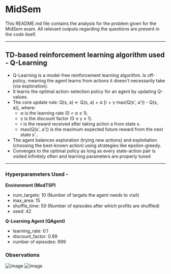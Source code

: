 # MidSem
This README.md file contains the analysis for the problem given for the MidSem exam. All relevant outputs regarding the questions are present in the code itself.

---
## TD-based reinforcement learning algorithm used - Q-Learning
- Q-Learning is a model-free reinforcement learning algorithm. Is off-policy, meaning the agent learns from actions it doesn't necessarily take (via exploration).
- It learns the optimal action-selection policy for an agent by updating Q-values.
- The core update rule:
Q(s, a) ← Q(s, a) + α [r + γ max(Q(s', a')) - Q(s, a)],
where:
  - α is the learning rate (0 < α ≤ 1).
  - γ is the discount factor (0 ≤ γ ≤ 1).
  - r is the reward received after taking action a from state s.
  - max(Q(s', a')) is the maximum expected future reward from the next state s'..
- The agent balances exploration (trying new actions) and exploitation (choosing the best-known action) using strategies like epsilon-greedy.
- Converges to the optimal policy as long as every state-action pair is visited infinitely often and learning parameters are properly tuned

---
### Hyperparameters Used - 
**Environment (ModTSP)**
- num_targets: 10 (Number of targets the agent needs to visit)
- max_area: 15
- shuffle_time: 50 (Number of episodes after which profits are shuffled)
- seed: 42

**Q-Learning Agent (QAgent)**
- learning_rate: 0.1
- discount_factor: 0.99
- number of episodes: 999

### Observations
![image](https://github.com/user-attachments/assets/52494c70-eb1c-4ab4-bc36-dacfbf36b72c)
![image](https://github.com/user-attachments/assets/f6ecd475-7056-4153-b919-1d66eb231275)

  

